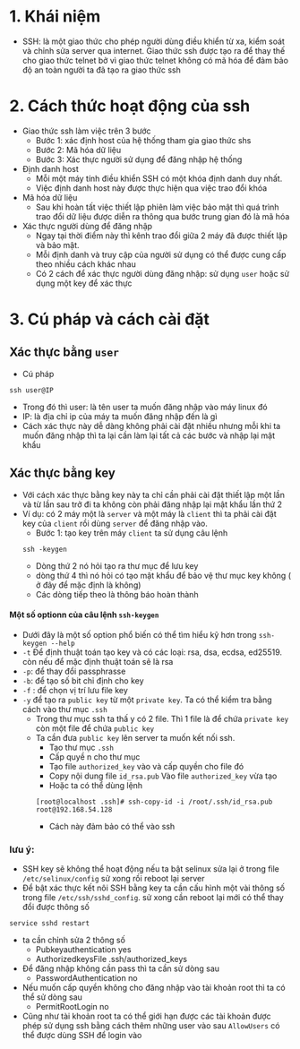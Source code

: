 # 1. Khái niệm 
- SSH: là một giao thức cho phép người dùng điều khiển từ xa, kiểm soát và chỉnh sửa server qua internet. Giao thức ssh được tạo ra để thay thế cho giao thức telnet bở vì giao thức telnet không có mã hóa để đảm bảo độ an toàn người ta đã tạo ra giao thức ssh
# 2. Cách thức hoạt động của ssh 
- Giao thức ssh làm việc trên 3 bước 
    - Bước 1: xác định host của hệ thống tham gia giao thức shs
    - Bước 2: Mã hóa dữ liệu 
    - Bước 3: Xác thực người sử dụng để đăng nhập hệ thống 
- Định danh host
    - Mỗi một máy tính điều khiển SSH có một khóa định danh duy nhất.
    - Việc định danh host này được thực hiện qua việc trao đổi khóa 
- Mã hóa dữ liệu 
    - Sau khi hoàn tất việc thiết lập phiên làm việc bảo mật thì quá trình trao đổi dữ liệu được diễn ra thông qua bước trung gian đó là mã hóa 
- Xác thực người dùng để đăng nhập 
     - Ngay tại thời điểm này thì kênh trao đổi giữa 2 máy đã được thiết lập và bảo mật. 
     - Mỗi định danh và truy cập của người sử dụng có thể được cung cấp theo nhiều cách khác nhau 
     - Có 2 cách để xác thực người dùng đăng nhập: sử dụng `user` hoặc sử dụng một key để xác thực 
# 3. Cú pháp và cách cài đặt 
## Xác thực bằng `user`  
- Cú pháp 
```
ssh user@IP
```
- Trong đó thì user: là tên user ta muốn đăng nhập vào máy linux đó
- IP: là địa chỉ ip của máy ta muốn đăng nhập đến là gì 
- Cách xác thực này dễ dàng không phải cài đặt nhiều nhưng mỗi khi ta muốn đăng nhập thì ta lại cần làm lại tất cả các bước và nhập lại mật khẩu
## Xác thực bằng key 
- Với cách xác thực bằng key này ta chỉ cần phải cài đặt thiết lập một lần và từ lần sau trở đi ta không còn phải đăng nhập lại mật khẩu lần thứ 2
- Ví dụ: có 2 máy một là `server` và một máy là `client` thì ta phải cài đặt key của `client` rồi dùng `server` để đăng nhập vào. 
    - Bước 1: tạo key trên máy `client` ta sử dụng câu lệnh 
    ```
    ssh -keygen
    ```
    - Dòng thứ 2 nó hỏi tạo ra thư mục để lưu key 
    - dòng thứ 4 thì nó hỏi có tạo mật khẩu để bảo vệ thư  mục key không ( ở đây để mặc định là không)
    - Các dòng tiếp theo là thông báo hoàn thành 
#### Một số optionn của câu lệnh `ssh-keygen`
- Dưới đây là một số option phổ biến có thể tìm hiểu kỹ hơn trong `ssh-keygen --help`
- `-t` Để định thuật toán tạo key và có các loại: rsa, dsa, ecdsa, ed25519. còn nếu để mặc định thuật toán sẽ là rsa
- `-p`: để thay đổi passphrasse 
- `-b`: để tạo số bit chỉ định cho key
- `-f` : để chọn vị trí lưu file key 
- `-y` để tạo ra `public key` từ một `private key`. Ta có thể kiểm tra bằng cách vào thư mục `.ssh` 
    - Trong thư mục ssh ta thấ y có 2 file. Thì 1 file là để chứa `private key` còn một file để chứa `public key` 
    - Ta cần đưa `public key` lên server ta muốn kết nối ssh.
        - Tạo thư mục `.ssh` 
        - Cấp quyề n cho thư mục 
        - Tạo file `authorized_key` vào và cấp quyền cho file đó
        - Copy nội dung file `id_rsa.pub` Vào file `authorized_key` vừa tạo 
        - Hoặc ta có thể dùng lệnh 
        ```
        [root@localhost .ssh]# ssh-copy-id -i /root/.ssh/id_rsa.pub root@192.168.54.128
        ```
        - Cách này đảm bảo có thể vào ssh 
### lưu ý: 
- SSH key sẽ không thể hoạt động nếu ta bật selinux sửa lại ở trong file `/etc/selinux/config` sử xong rồi reboot lại server 
- Để bật xác thực kết nôi SSH bằng key ta cần cấu hình một vài thông số trong file `/etc/ssh/sshd_config`. sử xong cần reboot lại mới có thể thay đổi được thông số 
```
service sshd restart
```

- ta cần chỉnh sửa 2 thông số
    - Pubkeyauthentication yes 
    - AuthorizedkeysFile .ssh/authorized_keys
- Để đăng nhập không cần pass thì ta cần sử dòng sau 
    - PasswordAuthentication no 
- Nếu muốn cấp quyền không cho đăng nhập vào tài khoản root thì ta có thể sử dòng sau 
    - PermitRootLogin no
- Cũng như tài khoản root  ta có thể giới hạn được các tài khoản được phép sử dụng ssh bằng cách thêm những user vào sau  `AllowUsers`  có thể được dùng SSH để login vào

